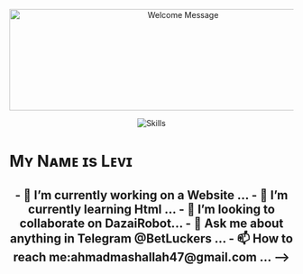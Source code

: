 
<p align="center">
  <img src="https://readme-typing-svg.herokuapp.com?color=00FF00&center=true&lines=Welcome+to+My+GitHub+Profile;I+Am+Hasnain+Khan;Thank+You+For+Visiting" width="600" height="180" alt="Welcome Message">
</p>

<p align="center">
  <img src="https://skillicons.dev/icons?i=python,vscode,linux,git,github,githubactions,flask,html,markdown,sqlite,mysql,postgres,redis" alt="Skills">

# Mʏ Nᴀᴍᴇ ɪs Lᴇᴠɪ
</p>


<h2 align="center">
- 🔭 I’m currently working on a Website ...
- 🌱 I’m currently learning Html ...
- 👯 I’m looking to collaborate on DazaiRobot...
- 💬 Ask me about anything in Telegram @BetLuckers ...
- 📫 How to reach me:ahmadmashallah47@gmail.com ...
-->
